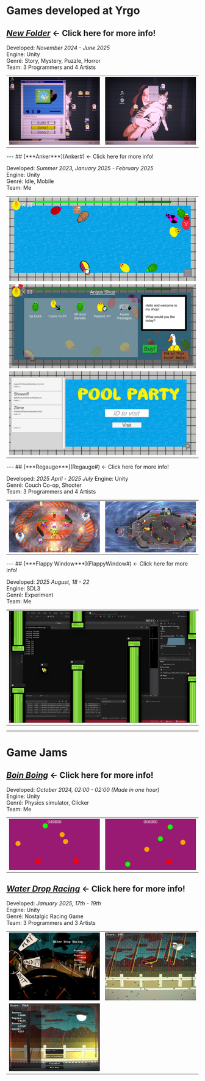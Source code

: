 # Games developed at Yrgo

## [***New Folder***](NewFolder#) ← Click here for more info!

Developed: *November 2024 - June 2025*  
Engine: Unity   
Genré: Story, Mystery, Puzzle, Horror   
Team: 3 Programmers and 4 Artists   

<table>
  <tr>
    <td><img src="NewFolder\Images\Mediaplayer.png" /></td>
    <td><img src="NewFolder\Images\RightClick.png" /></td>
  </tr>
</table>
---
## [***Anker***](Anker#) ← Click here for more info!

Developed: *Summer 2023, January 2025 - February 2025*  
Engine: Unity   
Genré: Idle, Mobile   
Team: Me   

<table>
  <tr>
    <td><img src="Anker\Images\Pool.png" /></td>
  </tr>
  <tr>
    <td><img src="Anker\Images\Shop.png" /></td>
  </tr>
  <tr>
    <td><img src="Anker\Images\VisitOthers.png" /></td>
  </tr>
</table>
---
## [***Regauge***](Regauge#) ← Click here for more info!

Developed: *2025 April - 2025 July* 
Engine: Unity   
Genré: Couch Co-op, Shooter   
Team: 3 Programmers and 4 Artists   

<table>
  <tr>
    <td><img src="Regauge\Images\SpinnyPlate.gif" /></td>
    <td><img src="Regauge\Images\4PlayerGameplay.gif" /></td>
  </tr>
</table>
---
## [***Flappy Window***](FlappyWindow#) ← Click here for more info!

Developed: *2025 August, 18 - 22*     
Engine: SDL3   
Genré: Experiment   
Team: Me  

<table>
  <tr>
    <td><img src="FlappyWindow\Images\Gameplay.png" /></td>
  </tr>
</table>

---

# Game Jams

## [***Boin Boing***](BoinBoing#) ← Click here for more info!

Developed: *October 2024, 02:00 - 02:00 (Made in one hour)*     
Engine: Unity   
Genré: Physics simulator, Clicker   
Team: Me

<table>
  <tr>
    <td><img src="BoinBoing\Images\Screenshot1.png" /></td>
    <td><img src="BoinBoing\Images\Screenshot2.png" /></td>
  </tr>
</table>

## [***Water Drop Racing***](WaterDropRacing#) ← Click here for more info!

Developed: *January 2025, 17th - 19th*  
Engine: Unity   
Genré: Nostalgic Racing Game  
Team: 3 Programmers and 3 Artists

<table>
  <tr>
    <td><img src="WaterDropRacing\Images\MainMenu.png" /></td>
    <td><img src="WaterDropRacing\Images\Gameplay.png" /></td>
  </tr>
  <tr>
    <td><img src="WaterDropRacing\Images\Finished.png" /></td>
  </tr>
</table>